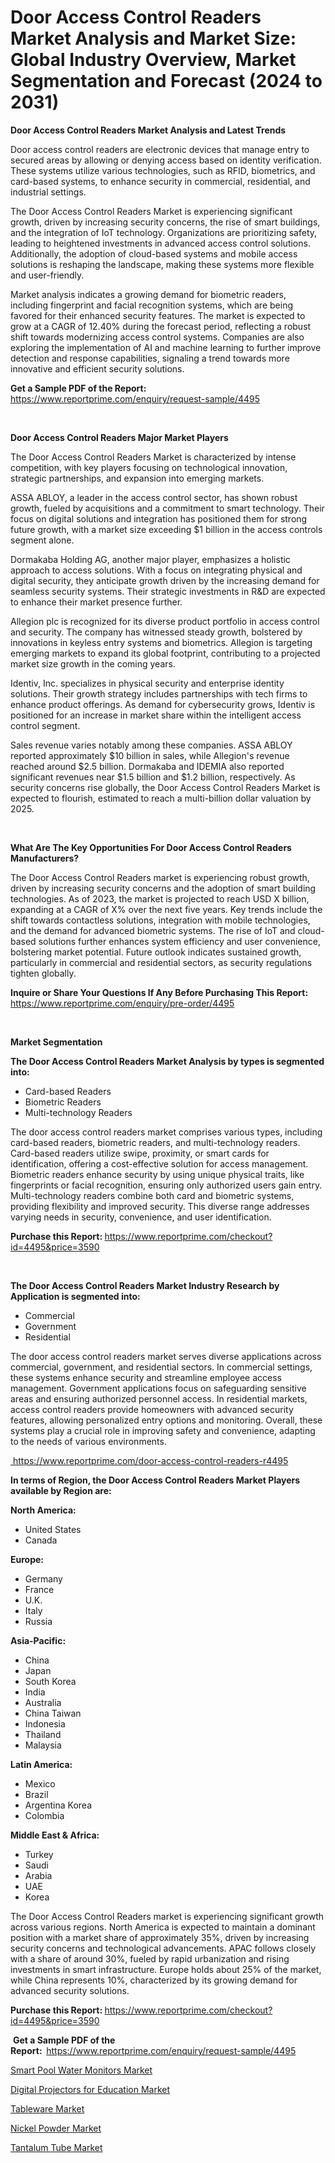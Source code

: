 <p><h1>Door Access Control Readers Market Analysis and Market Size: Global Industry Overview, Market Segmentation and Forecast (2024 to 2031)</h1></p><p><strong>Door Access Control Readers Market Analysis and Latest Trends</strong></p>
<p><p>Door access control readers are electronic devices that manage entry to secured areas by allowing or denying access based on identity verification. These systems utilize various technologies, such as RFID, biometrics, and card-based systems, to enhance security in commercial, residential, and industrial settings.</p><p>The Door Access Control Readers Market is experiencing significant growth, driven by increasing security concerns, the rise of smart buildings, and the integration of IoT technology. Organizations are prioritizing safety, leading to heightened investments in advanced access control solutions. Additionally, the adoption of cloud-based systems and mobile access solutions is reshaping the landscape, making these systems more flexible and user-friendly.</p><p>Market analysis indicates a growing demand for biometric readers, including fingerprint and facial recognition systems, which are being favored for their enhanced security features. The market is expected to grow at a CAGR of 12.40% during the forecast period, reflecting a robust shift towards modernizing access control systems. Companies are also exploring the implementation of AI and machine learning to further improve detection and response capabilities, signaling a trend towards more innovative and efficient security solutions.</p></p>
<p><strong>Get a Sample PDF of the Report:&nbsp;</strong> <a href="https://www.reportprime.com/enquiry/request-sample/4495?utm_campaign=1134&utm_medium=2&utm_source=Github&utm_content=ia&utm_term=02102024&utm_id=door-access-control-readers">https://www.reportprime.com/enquiry/request-sample/4495</a></p>
<p>&nbsp;</p>
<p><strong>Door Access Control Readers Major Market Players</strong></p>
<p><p>The Door Access Control Readers Market is characterized by intense competition, with key players focusing on technological innovation, strategic partnerships, and expansion into emerging markets. </p><p>ASSA ABLOY, a leader in the access control sector, has shown robust growth, fueled by acquisitions and a commitment to smart technology. Their focus on digital solutions and integration has positioned them for strong future growth, with a market size exceeding $1 billion in the access controls segment alone.</p><p>Dormakaba Holding AG, another major player, emphasizes a holistic approach to access solutions. With a focus on integrating physical and digital security, they anticipate growth driven by the increasing demand for seamless security systems. Their strategic investments in R&D are expected to enhance their market presence further.</p><p>Allegion plc is recognized for its diverse product portfolio in access control and security. The company has witnessed steady growth, bolstered by innovations in keyless entry systems and biometrics. Allegion is targeting emerging markets to expand its global footprint, contributing to a projected market size growth in the coming years.</p><p>Identiv, Inc. specializes in physical security and enterprise identity solutions. Their growth strategy includes partnerships with tech firms to enhance product offerings. As demand for cybersecurity grows, Identiv is positioned for an increase in market share within the intelligent access control segment.</p><p>Sales revenue varies notably among these companies. ASSA ABLOY reported approximately $10 billion in sales, while Allegion's revenue reached around $2.5 billion. Dormakaba and IDEMIA also reported significant revenues near $1.5 billion and $1.2 billion, respectively. As security concerns rise globally, the Door Access Control Readers Market is expected to flourish, estimated to reach a multi-billion dollar valuation by 2025.</p></p>
<p>&nbsp;</p>
<p><strong>What Are The Key Opportunities For Door Access Control Readers Manufacturers?</strong></p>
<p><p>The Door Access Control Readers market is experiencing robust growth, driven by increasing security concerns and the adoption of smart building technologies. As of 2023, the market is projected to reach USD X billion, expanding at a CAGR of X% over the next five years. Key trends include the shift towards contactless solutions, integration with mobile technologies, and the demand for advanced biometric systems. The rise of IoT and cloud-based solutions further enhances system efficiency and user convenience, bolstering market potential. Future outlook indicates sustained growth, particularly in commercial and residential sectors, as security regulations tighten globally.</p></p>
<p><strong>Inquire or Share Your Questions If Any Before Purchasing This Report:</strong> <a href="https://www.reportprime.com/enquiry/pre-order/4495?utm_campaign=1134&utm_medium=2&utm_source=Github&utm_content=ia&utm_term=02102024&utm_id=door-access-control-readers">https://www.reportprime.com/enquiry/pre-order/4495</a></p>
<p>&nbsp;</p>
<p><strong>Market Segmentation</strong></p>
<p><strong>The Door Access Control Readers Market Analysis by types is segmented into:</strong></p>
<p><ul><li>Card-based Readers</li><li>Biometric Readers</li><li>Multi-technology Readers</li></ul></p>
<p><p>The door access control readers market comprises various types, including card-based readers, biometric readers, and multi-technology readers. Card-based readers utilize swipe, proximity, or smart cards for identification, offering a cost-effective solution for access management. Biometric readers enhance security by using unique physical traits, like fingerprints or facial recognition, ensuring only authorized users gain entry. Multi-technology readers combine both card and biometric systems, providing flexibility and improved security. This diverse range addresses varying needs in security, convenience, and user identification.</p></p>
<p><strong>Purchase this Report:&nbsp;</strong><a href="https://www.reportprime.com/checkout?id=4495&price=3590&utm_campaign=1134&utm_medium=2&utm_source=Github&utm_content=ia&utm_term=02102024&utm_id=door-access-control-readers">https://www.reportprime.com/checkout?id=4495&price=3590</a></p>
<p>&nbsp;</p>
<p><strong>The Door Access Control Readers Market Industry Research by Application is segmented into:</strong></p>
<p><ul><li>Commercial</li><li>Government</li><li>Residential</li></ul></p>
<p><p>The door access control readers market serves diverse applications across commercial, government, and residential sectors. In commercial settings, these systems enhance security and streamline employee access management. Government applications focus on safeguarding sensitive areas and ensuring authorized personnel access. In residential markets, access control readers provide homeowners with advanced security features, allowing personalized entry options and monitoring. Overall, these systems play a crucial role in improving safety and convenience, adapting to the needs of various environments.</p></p>
<p><a href="https://www.reportprime.com/door-access-control-readers-r4495?utm_campaign=1134&utm_medium=2&utm_source=Github&utm_content=ia&utm_term=02102024&utm_id=door-access-control-readers">&nbsp;https://www.reportprime.com/door-access-control-readers-r4495</a></p>
<p><strong>In terms of Region, the Door Access Control Readers Market Players available by Region are:</strong></p>
<p>
    <p> <strong> North America: </strong>
        <ul>
            <li>United States</li>
            <li>Canada</li>
        </ul>
        </p> 
    <p> <strong> Europe: </strong>
        <ul>
            <li>Germany</li>
            <li>France</li>
            <li>U.K.</li>
            <li>Italy</li>
            <li>Russia</li>
        </ul>
        </p> 
    <p> <strong> Asia-Pacific: </strong>
        <ul>
            <li>China</li>
            <li>Japan</li>
            <li>South Korea</li>
            <li>India</li>
            <li>Australia</li>
            <li>China Taiwan</li>
            <li>Indonesia</li>
            <li>Thailand</li>
            <li>Malaysia</li>
        </ul>
        </p> 
    <p> <strong> Latin America: </strong>
        <ul>
            <li>Mexico</li>
            <li>Brazil</li>
            <li>Argentina Korea</li>
            <li>Colombia</li>
        </ul>
        </p> 
    <p> <strong> Middle East & Africa: </strong>
        <ul>
            <li>Turkey</li>
            <li>Saudi</li>
            <li>Arabia</li>
            <li>UAE</li>
            <li>Korea</li>
        </ul>
    </p>
    </p>
<p><p>The Door Access Control Readers market is experiencing significant growth across various regions. North America is expected to maintain a dominant position with a market share of approximately 35%, driven by increasing security concerns and technological advancements. APAC follows closely with a share of around 30%, fueled by rapid urbanization and rising investments in smart infrastructure. Europe holds about 25% of the market, while China represents 10%, characterized by its growing demand for advanced security solutions.</p></p>
<p><strong>Purchase this Report: </strong><a href="https://www.reportprime.com/checkout?id=4495&price=3590&utm_campaign=1134&utm_medium=2&utm_source=Github&utm_content=ia&utm_term=02102024&utm_id=door-access-control-readers">https://www.reportprime.com/checkout?id=4495&price=3590</a></p>
<p>&nbsp;<strong>Get a Sample PDF of the Report:&nbsp;&nbsp;</strong><a href="https://www.reportprime.com/enquiry/request-sample/4495?utm_campaign=1134&utm_medium=2&utm_source=Github&utm_content=ia&utm_term=02102024&utm_id=door-access-control-readers">https://www.reportprime.com/enquiry/request-sample/4495</a></p>
<p><strong></strong></p>
<p><p><a href="https://issuu.com/reportprime-2/docs/smart-pool-water-monitors-market-si_bb56c40726a8be?utm_campaign=1134&utm_medium=2&utm_source=Github&utm_content=ia&utm_term=02102024&utm_id=door-access-control-readers">Smart Pool Water Monitors Market</a></p><p><a href="https://issuu.com/reportprime-2/docs/digital-projectors-for-education-ma_6ea41785e21768?utm_campaign=1134&utm_medium=2&utm_source=Github&utm_content=ia&utm_term=02102024&utm_id=door-access-control-readers">Digital Projectors for Education Market</a></p><p><a href="https://www.linkedin.com/pulse/tableware-market-share-size-trends-industry-analysis-report-wxbhf?trackingId=Z7IhuRhiRc%2BlKw%2BzMnaFHg%3D%3D&utm_campaign=1134&utm_medium=2&utm_source=Github&utm_content=ia&utm_term=02102024&utm_id=door-access-control-readers">Tableware Market</a></p><p><a href="https://www.linkedin.com/pulse/how-regional-global-trends-shaping-nickel-powder-market-year-djhxe?trackingId=G23ZeiroRFyPEAEJqhkEdQ%3D%3D&utm_campaign=1134&utm_medium=2&utm_source=Github&utm_content=ia&utm_term=02102024&utm_id=door-access-control-readers">Nickel Powder Market</a></p><p><a href="https://www.linkedin.com/pulse/emerging-market-trends-regional-analysis-tantalum-tube-forecasted-iolbe?trackingId=PGd4ZR%2FZQWGFp46qiuJmtw%3D%3D&utm_campaign=1134&utm_medium=2&utm_source=Github&utm_content=ia&utm_term=02102024&utm_id=door-access-control-readers">Tantalum Tube Market</a></p></p>